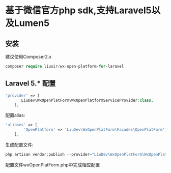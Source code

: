# 基于微信官方php sdk,支持Laravel5以及Lumen5
## 安装
建议使用Composer2.x 
```php
composer require liusir/wx-open-platform-for-laravel
```
## Laravel 5.* 配置
```php
'provider' => [
       LiuDev\WxOpenPlatForm\WxOpenPlatformServiceProvider:class, 
    ],

```
配置alias:
```php
'aliases' => [
        'OpenPlatform' => 'LiuDev\WxOpenPlatForm\Facades\OpenPlatForm',
    ],
```
生成配置文件:
```php
php artisan vendor:publish --provider="LiuDev\WxOpenPlatForm\WxOpenPlatformServiceProvider"
```
配置文件wxOpenPlatForm.php中完成相应配置




